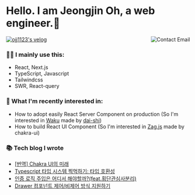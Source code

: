 # Hello. I am Jeongjin Oh, a web engineer.👋

<a href="mailto:rojay.developer@gmail.com"> 
  <img align="right" src="http://img.shields.io/badge/-contact-9cf?style=social&amp;logo=Minutemailer&amp" alt="Contact Email">
</a>

[![ojj1123's velog](https://velog-readme-stats.vercel.app/api/badge?name=velog)](https://velog.io/@ojj1123)

### 🧑‍💻 I mainly use this:
- React, Next.js
- TypeScript, Javascript
- Tailwindcss
- SWR, React-query

### 🧐 What I'm recently interested in:
- How to adopt easily React Server Component on production (So I'm interested in [Waku](https://github.com/dai-shi/waku) made by [dai-shi](https://github.com/dai-shi))
- How to build React UI Component (So I'm interested in [Zag.js](https://github.com/chakra-ui/zag) made by chakra-ui)

### 📚 Tech blog I wrote
- [[번역] Chakra UI의 미래](https://velog.io/@ojj1123/the-future-of-chakra-ui)
- [Typescript 타입 시스템 찍먹하기: 타입 호환성](https://velog.io/@ojj1123/about-type-compatibility)
- [인증 로직 주입은 어디서 해야할까?(feat.횡단관심사분리)](https://velog.io/@ojj1123/where-should-i-inject-the-authentication-logic)
- [Drawer 컴포넌트 제어/비제어 방식 지원하기](https://velog.io/@ojj1123/how-to-design-a-drawer-component)
